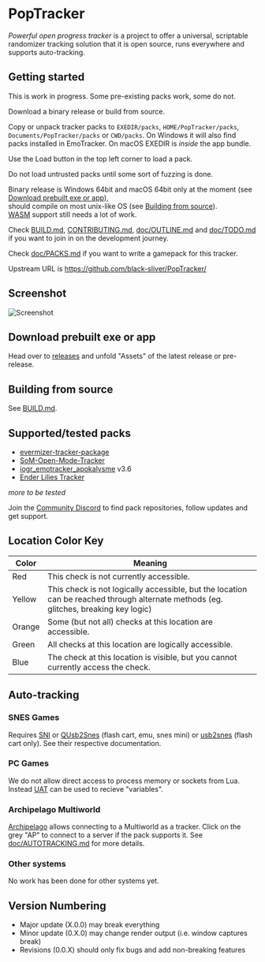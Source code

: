 # PopTracker
*Powerful open progress tracker* is a project to offer a universal, scriptable
randomizer tracking solution that it is open source, runs everywhere and
supports auto-tracking.

## Getting started
This is work in progress. Some pre-existing packs work, some do not.

Download a binary release or build from source.

Copy or unpack tracker packs to `EXEDIR/packs`, `HOME/PopTracker/packs`, `Documents/PopTracker/packs` or `CWD/packs`.
On Windows it will also find packs installed in EmoTracker.
On macOS EXEDIR is *inside* the app bundle.

Use the Load button in the top left corner to load a pack.

Do not load untrusted packs until some sort of fuzzing is done.

Binary release is Windows 64bit and macOS 64bit only at the moment (see [Download prebuilt exe or app](#download-prebuilt-exe-or-app)),\
should compile on most unix-like OS (see [Building from source](#building-from-source)).\
[WASM](https://wikipedia.org/wiki/WebAssembly) support still needs a lot of work.

Check
[BUILD.md](BUILD.md),
[CONTRIBUTING.md](CONTRIBUTING.md),
[doc/OUTLINE.md](doc/OUTLINE.md) and
[doc/TODO.md](doc/TODO.md)
if you want to join in on the development journey.

Check [doc/PACKS.md](doc/PACKS.md) if you want to write a gamepack for this tracker.

Upstream URL is https://github.com/black-sliver/PopTracker/

## Screenshot
![Screenshot](../screenshots/screenshot.png?raw=true "Screenshot")

## Download prebuilt exe or app
Head over to [releases](https://github.com/black-sliver/PopTracker/releases)
and unfold "Assets" of the latest release or pre-release.

## Building from source
See [BUILD.md](BUILD.md).

## Supported/tested packs
* [evermizer-tracker-package](https://github.com/Cyb3RGER/evermizer-tracker-package)
* [SoM-Open-Mode-Tracker](https://github.com/Cyb3RGER/SoM-Open-Mode-Tracker)
* [iogr_emotracker_apokalysme](https://github.com/Apokalysme/iogr_emotracker_apokalysme) v3.6
* [Ender Lilies Tracker](https://github.com/lurch9229/ender-lilies-poptracker/tree/main/enderlilies_maptracker_lurch9229)

*more to be tested*

Join the [Community Discord](https://discord.com/invite/gwThqMCPgK) to find pack
repositories, follow updates and get support.

## Location Color Key

| Color  | Meaning |
|--------|---------|
| Red    | This check is not currently accessible. |
| Yellow | This check is not logically accessible, but the location can be reached through alternate methods (eg. glitches, breaking key logic) |
| Orange | Some (but not all) checks at this location are accessible. |
| Green  | All checks at this location are logically accessible. |
| Blue   | The check at this location is visible, but you cannot currently access the check. |


## Auto-tracking
### SNES Games
Requires [SNI](https://github.com/alttpo/sni)
or [QUsb2Snes](https://usb2snes.com) (flash cart, emu, snes mini)
or [usb2snes](https://github.com/RedGuyyyy/sd2snes/releases) (flash cart only).
See their respective documentation.

### PC Games
We do not allow direct access to process memory or sockets from Lua. Instead
[UAT](https://github.com/black-sliver/UAT) can be used to recieve "variables".

### Archipelago Multiworld
[Archipelago](https://archipelago.gg) allows connecting to a Multiworld as a
tracker. Click on the grey "AP" to connect to a server if the pack supports it.
See [doc/AUTOTRACKING.md](./doc/AUTOTRACKING.md) for more details.

### Other systems
No work has been done for other systems yet.

## Version Numbering
* Major update (X.0.0) may break everything
* Minor update (0.X.0) may change render output (i.e. window captures break)
* Revisions (0.0.X) should only fix bugs and add non-breaking features
